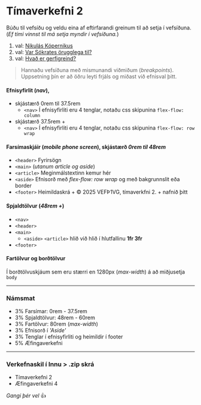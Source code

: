 # Tímaverkefni 2

Búðu til vefsíðu og veldu eina af eftirfarandi greinum til að setja í vefsíðuna. (_Ef tími vinnst til má setja myndir í vefsíðuna._) 

1. val: [Nikulás Kópernikus](val-1-kopernikus.md)
2. val: [Var Sókrates örugglega til?](val-2-sokrates.md)
3. val: [Hvað er gerfigreind?](val-3-gervigreind.md)


> Hannaðu vefsíðuna með mismunandi viðmiðum (_breakpoints_).  <br>
Uppsetning þín er að öðru leyti frjáls og miðast við efnisval þitt.

#### Efnisyfirlit (_nav_), 

- skjástærð 0rem til 37.5rem
   - `<nav>` Í efnisyfirliti eru 4 tenglar, notaðu css skipunina `flex-flow: column` 
- skjástærð 37.5rem + 
   - `<nav>` Í efnisyfirliti eru 4 tenglar, notaðu css skipunina `flex-flow: row wrap` 

#### Farsímaskjáir (_mobile phone screen_), skjástærð *0rem til 48rem* 

- `<header>` Fyrirsögn
- `<main>` (_utanum article og aside_)
- `<article>` Meginmálstextinn kemur hér
- `<aside>` Efnisorð með _flex-flow: row wrap_ og með bakgrunnslit eða border
- `<footer>` Heimildaskrá + &copy; 2025 VEFÞ1VG, tímaverkfni 2. + nafnið þitt

#### Spjaldtölvur (*48rem +*)

- `<nav>` 
- `<header>` 
- `<main>`
   - `<aside>` `<article>` hlið við hlið í hlutfallinu **1fr 3fr**
- `<footer>`

#### Fartölvur og borðtölvur

Í borðtölvuskjáum sem eru stærri en 1280px (_max-width_) á að miðjusetja `body`

---

### Námsmat

-   3% Farsímar: 0rem - 37.5rem
-   3% Spjaldtölvur: 48rem - 60rem
-   3% Fartölvur: 80rem (_max-width_)
-   3% Efnisorð í _'Aside'_
-   3% Tenglar í efnisyfirliti og heimildir í footer
-   5% Æfingaverkefni 

---

### Verkefnaskil í Innu > .zip skrá 

-   Tímaverkefni 2 
-   Æfingaverkefni 4 

*Gangi þér vel* 👍
